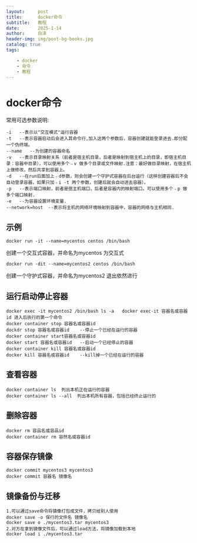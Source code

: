 ```yaml
---
layout:     post
title:      docker命令
subtitle:   教程
date:       2025-1-14
author:     白泽
header-img: img/post-bg-books.jpg
catalog: true
tags:

    - docker
    - 命令
    - 教程
---
```


# docker命令



常用可选参数说明:



```
-i   --表示以"交互模式"运行容器
-t   --表示容器启动后会进入其命令行,加入这两个参数后，容器创建就能登录进去.即分配一个伪终端。
--name   --为创建的容器命名
-v   --表示目录映射关系（前者是宿主机目录，后者是映射到宿主机上的目录，即宿主机目录：容器中目录），可以使用多个﹣v 做多个目录或文件映射.注意：最好做目录映射，在宿主机上做修改，然后共享到容器上。
-d   --在run后面加上﹣d参数，则会创建一个守护式容器在后台运行（这样创建容器后不会自动登录容器，如果只加﹣i -t 两个参数，创建后就会自动进去容器）。
-p   --表示端口映射，前者是宿主机端口，后者是容器内的映射端口。可以使用多个﹣p 做多个端口映射.
-e   --为容器设置环境变量.
--network=host  --表示将主机的网络环境映射到容器中，容器的网络与主机相同.
```

## 示例



`docker run -it --name=mycentos centos /bin/bash`

创建一个交互式容器，并命名为mycentos 为交互式

`docker run -dit --name=mycentos2 centos /bin/bash`

创建一个守护式容器，并命名为mycentos2 退出依然进行

## 运行启动停止容器

``` 
docker exec -it mycentos2 /bin/bash ls -a   docker exec-it 容器名或容器id 进入后执行的第一个命令
docker container stop 容器名或容器id
dockdr stop 容器名或容器id    --停止一个已经在运行的容器
docker container start容器名或容器id
docker start 容器名或容器id   --启动一个已经停止的容器
docker container kill 容器名或容器id
docker kill 容器名或容器id    --kill掉一个已经在运行的容器
```

## 查看容器

```
docker container ls  列出本机正在运行的容器
docker container ls --all  列出本机所有容器，包括已经终止运行的
```

## 删除容器

``` 
docker rm 容品名或容品id
docker container rm 容然名或容器id
```

## 容器保存镜像

```
docker commit mycentos3 mycentos3
docker commit 容器名 镜像名
```

## 镜像备份与迁移

``` 
1.可以通过save命令将镇像打包成文件，拷贝给别人使用
docker save -o 保行的文件名 镜像名
docker save o ./mycentos3.tar mycentos3
2.对方在拿到镜像文件后，可以通过load方法，将镜像加载到本地
docker load i ./mycentos3.tar
```

